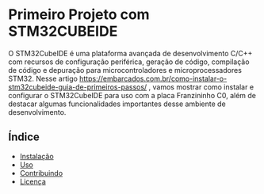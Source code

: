 # Primeiro Projeto com STM32CUBEIDE

O STM32CubeIDE é uma plataforma avançada de desenvolvimento C/C++ com recursos de configuração periférica, geração de código, compilação de código e depuração para microcontroladores e microprocessadores STM32. Nesse artigo https://embarcados.com.br/como-instalar-o-stm32cubeide-guia-de-primeiros-passos/ , vamos mostrar como instalar e configurar o STM32CubeIDE para uso com a placa Franzininho C0, além de destacar algumas funcionalidades importantes desse ambiente de desenvolvimento.

## Índice

- [Instalação](#https://www.st.com/en/development-tools/stm32cubeide.html)
- [Uso](#uso)
- [Contribuindo](#contribuindo)
- [Licença](#licença)


